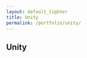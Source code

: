 ```yaml
---
layout: default_lighter
title: Unity
permalink: /portfolio/unity/
---
```


<main id="main">
	<section class="content conteiner-half">
		<div class="conteiner">
			<h1>Unity</h1>
			<!-- <p>Grendene is a Brazilian company manufacturing shoes whose majority shareholder is Alexandre Grendene Bartelle and in 2013 was the largest exporter of footwear in Brazil.</p> -->
		</div>
	</section>
	<section class="content">
		<div class="conteiner">
			<!-- <h2>The Project</h2> -->
			<!-- <p><strong>Roles:</strong> UI Design and Front-End.</p> -->
			<!-- <p>This project was made with Stylus, Cake and NodeJS</p> -->
			<div class="box alt">
				<div class="row 50% uniform">
					<img class="lazy" data-src="{{ site.url }}images/Registration.jpg" alt="" />
				</div>
			</div>
			<div class="box alt">
				<div class="row 50% uniform">
					<img class="lazy" data-src="{{ site.url }}images/ConfirmEmailAddress.jpg" alt="" />
				</div>
			</div>
			<div class="box alt">
				<div class="row 50% uniform">
					<img class="lazy" data-src="{{ site.url }}images/EmailConfirmation.jpg" alt="" />
				</div>
			</div>
			<div class="box alt">
				<div class="row 50% uniform">
					<img class="lazy" data-src="{{ site.url }}images/UnityDashboard.jpg" alt="" />
				</div>
			</div>
			<div class="box alt">
				<div class="row 50% uniform">
					<img class="lazy" data-src="{{ site.url }}images/UnityCreatingProject.jpg" alt="" />
				</div>
			</div>
			<div class="box alt">
				<div class="row 50% uniform">
					<img class="lazy" data-src="{{ site.url }}images/UnityProjectDashboard.jpg" alt="" />
				</div>
			</div>
			<div class="box alt">
				<div class="row 50% uniform">
					<img class="lazy" data-src="{{ site.url }}images/UnityAds.jpg" alt="" />
				</div>
			</div>
			<div class="box alt">
				<div class="row 50% uniform">
					<img class="lazy" data-src="{{ site.url }}images/UnityAdsDashboard-Integration.jpg" alt="" />
				</div>
			</div>
			<div class="box alt">
				<div class="row 50% uniform">
					<img class="lazy" data-src="{{ site.url }}images/UnityAdsDashboard-Statistics.jpg" alt="" />
				</div>
			</div>
			<div class="box alt">
				<div class="row 50% uniform">
					<img class="lazy" data-src="{{ site.url }}images/UnityDashboardFilled.jpg" alt="" />
				</div>
			</div>
			<!-- <p><a href="http://www.grendenekids.com.br" target="_blank" class="button special">View Website</a></p> -->
		</div>
	</section>
</main>